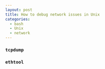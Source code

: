 ```yaml
---
layout: post
title: How to debug network issues in Unix
categories:
  - bash
  - Unix
  - network
---
```


### `tcpdump`

### `ethtool`
